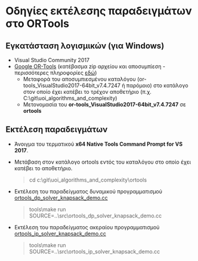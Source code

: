 # Οδηγίες εκτέλεσης παραδειγμάτων στο ORTools 

## Εγκατάσταση λογισμικών (για Windows)

* Visual Studio Community 2017  <!-- https://visualstudio.microsoft.com/vs/older-downloads/ -->
* [Google OR-Tools](https://developers.google.com/optimization) (κατέβασμα zip αρχείου και αποσυμπίεση - περισσότερες πληροφορίες [εδώ](https://developers.google.com/optimization/install/cpp/windows))
  * Μεταφορά του αποσυμπιεσμένου καταλόγου (or-tools_VisualStudio2017-64bit_v7.4.7247 ή παρόμοιο) στο κατάλογο στον οποίο έχει κατέβει το τρέχον αποθετήριο (π.χ. C:\git\uoi_algorithms_and_complexity)
  * Μετονομασία του **or-tools_VisualStudio2017-64bit_v7.4.7247** σε **ortools**

## Εκτέλεση παραδειγμάτων
* Άνοιγμα του τερματικού **x64 Native Tools Command Prompt for VS 2017**.
* Μετάβαση στον κατάλογο ortools εντός του καταλόγου στο οποίο έχει κατέβει το αποθετήριο.
  
    > cd c:\git\uoi_algorithms_and_complexity\ortools

* Εκτέλεση του παραδείγματος δυναμικού προγραμματισμού [ortools_dp_solver_knapsack_demo.cc](..\src\ortools_dp_solver_knapsack_demo.cc)

    > tools\make run SOURCE=..\src\ortools_dp_solver_knapsack_demo.cc

* Εκτέλεση του παραδείγματος ακεραίου προγραμματισμού [ortools_ip_solver_knapsack_demo.cc](..\src\ortools_ip_solver_knapsack_demo.cc)

    > tools\make run SOURCE=..\src\ortools_ip_solver_knapsack_demo.cc

<!-- * Εκτέλεση των tests του Google ORTools

    > tools\make test_cc -->

